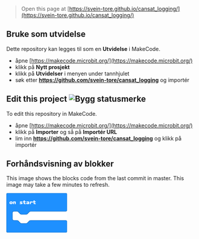 
> Open this page at [https://svein-tore.github.io/cansat_logging/](https://svein-tore.github.io/cansat_logging/)

## Bruke som utvidelse

Dette  repository kan legges til som en **Utvidelse** i MakeCode.

* åpne [https://makecode.microbit.org/](https://makecode.microbit.org/)
* klikk på **Nytt prosjekt**
* klikk på **Utvidelser** i menyen under tannhjulet
* søk etter **https://github.com/svein-tore/cansat_logging** og importér

## Edit this project ![Bygg statusmerke](https://github.com/svein-tore/cansat_logging/workflows/MakeCode/badge.svg)

To edit this repository in MakeCode.

* åpne [https://makecode.microbit.org/](https://makecode.microbit.org/)
* klikk på **Importer** og så på **Importér URL**
* lim inn **https://github.com/svein-tore/cansat_logging** og klikk på importér

## Forhåndsvisning av blokker

This image shows the blocks code from the last commit in master.
This image may take a few minutes to refresh.

![En opptegnet visning av blokkene](https://github.com/svein-tore/cansat_logging/raw/master/.github/makecode/blocks.png)

